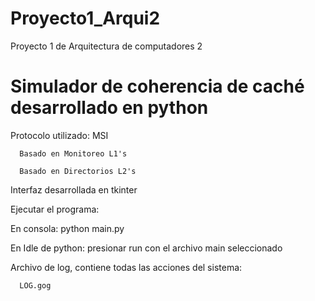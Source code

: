 # Proyecto1_Arqui2
Proyecto 1 de Arquitectura de computadores 2

# Simulador de coherencia de caché desarrollado en python

Protocolo utilizado: MSI

      Basado en Monitoreo L1's
      
      Basado en Directorios L2's
      
Interfaz desarrollada en tkinter

Ejecutar el programa:

  En consola: python main.py
  
  En Idle de python: presionar run con el archivo main seleccionado
  
Archivo de log, contiene todas las acciones del sistema:

      LOG.gog
  
 
